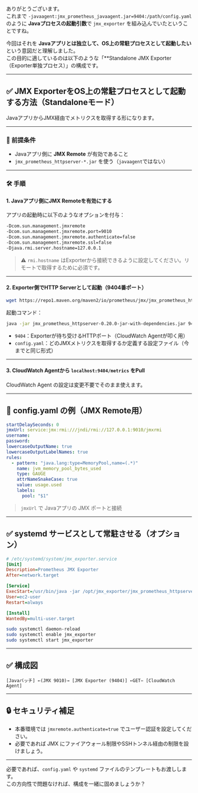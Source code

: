 ありがとうございます。  
これまで `-javaagent:jmx_prometheus_javaagent.jar=9404:/path/config.yaml` のように **Javaプロセスの起動引数**で `jmx_exporter` を組み込んでいたということですね。

今回はそれを **Javaアプリとは独立して、OS上の常駐プロセスとして起動したい**という意図だと理解しました。  
この目的に適しているのは以下のような「**Standalone JMX Exporter（Exporter単独プロセス）」の構成です。

---

## ✅ JMX ExporterをOS上の常駐プロセスとして起動する方法（Standaloneモード）

JavaアプリからJMX経由でメトリクスを取得する形になります。

---

### 📌 前提条件

- Javaアプリ側に **JMX Remote** が有効であること
- `jmx_prometheus_httpserver-*.jar` を使う（`javaagent`ではない）

---

### 🛠️ 手順

#### 1. Javaアプリ側にJMX Remoteを有効にする

アプリの起動時に以下のようなオプションを付与：

```bash
-Dcom.sun.management.jmxremote
-Dcom.sun.management.jmxremote.port=9010
-Dcom.sun.management.jmxremote.authenticate=false
-Dcom.sun.management.jmxremote.ssl=false
-Djava.rmi.server.hostname=127.0.0.1
```

> ⚠️ `rmi.hostname` はExporterから接続できるように設定してください。リモートで取得するために必須です。

---

#### 2. Exporter側でHTTP Serverとして起動（9404番ポート）

```bash
wget https://repo1.maven.org/maven2/io/prometheus/jmx/jmx_prometheus_httpserver/0.20.0/jmx_prometheus_httpserver-0.20.0-jar-with-dependencies.jar
```

起動コマンド：

```bash
java -jar jmx_prometheus_httpserver-0.20.0-jar-with-dependencies.jar 9404 config.yaml
```

- `9404`：Exporterが待ち受けるHTTPポート（CloudWatch Agentが叩く用）
- `config.yaml`：どのJMXメトリクスを取得するか定義する設定ファイル（今までと同じ形式）

---

#### 3. CloudWatch Agentから `localhost:9404/metrics` をPull

CloudWatch Agent の設定は変更不要でそのまま使えます。

---

## 🧾 config.yaml の例（JMX Remote用）

```yaml
startDelaySeconds: 0
jmxUrl: service:jmx:rmi:///jndi/rmi://127.0.0.1:9010/jmxrmi
username:
password:
lowercaseOutputName: true
lowercaseOutputLabelNames: true
rules:
  - pattern: "java.lang:type=MemoryPool,name=(.*)"
    name: jvm_memory_pool_bytes_used
    type: GAUGE
    attrNameSnakeCase: true
    value: usage.used
    labels:
      pool: "$1"
```

> `jmxUrl` で Javaアプリの JMX ポートと接続

---

## ✅ systemd サービスとして常駐させる（オプション）

```ini
# /etc/systemd/system/jmx_exporter.service
[Unit]
Description=Prometheus JMX Exporter
After=network.target

[Service]
ExecStart=/usr/bin/java -jar /opt/jmx_exporter/jmx_prometheus_httpserver-0.20.0-jar-with-dependencies.jar 9404 /opt/jmx_exporter/config.yaml
User=ec2-user
Restart=always

[Install]
WantedBy=multi-user.target
```

```bash
sudo systemctl daemon-reload
sudo systemctl enable jmx_exporter
sudo systemctl start jmx_exporter
```

---

## ✅ 構成図

```
[Javaバッチ] ←(JMX 9010)→ [JMX Exporter (9404)] ←GET− [CloudWatch Agent]
```

---

## 🔒 セキュリティ補足

- 本番環境では `jmxremote.authenticate=true` でユーザー認証を設定してください。
- 必要であれば JMX にファイアウォール制限やSSHトンネル経由の制限を設けましょう。

---

必要であれば、`config.yaml` や `systemd` ファイルのテンプレートもお渡しします。  
この方向性で問題なければ、構成を一緒に固めましょうか？